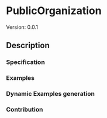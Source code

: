 # PublicOrganization
Version: 0.0.1

## Description 

### Specification


### Examples


### Dynamic Examples generation


### Contribution
